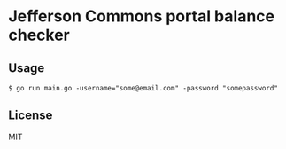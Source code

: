 Jefferson Commons portal balance checker
===

Usage
----

	$ go run main.go -username="some@email.com" -password "somepassword"

License
---
MIT
